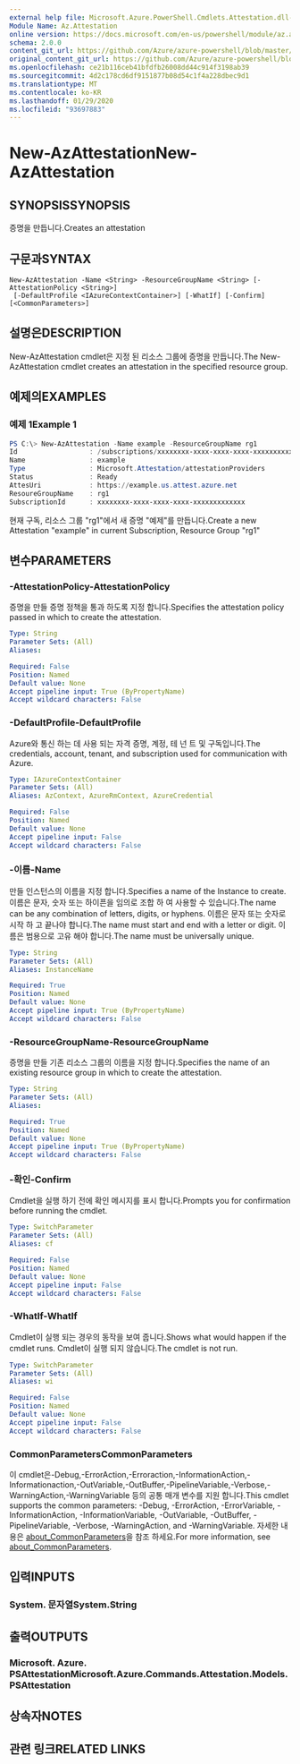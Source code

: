 ```yaml
---
external help file: Microsoft.Azure.PowerShell.Cmdlets.Attestation.dll-Help.xml
Module Name: Az.Attestation
online version: https://docs.microsoft.com/en-us/powershell/module/az.attestation/new-azattestation
schema: 2.0.0
content_git_url: https://github.com/Azure/azure-powershell/blob/master/src/Attestation/Attestation/help/New-AzAttestation.md
original_content_git_url: https://github.com/Azure/azure-powershell/blob/master/src/Attestation/Attestation/help/New-AzAttestation.md
ms.openlocfilehash: ce21b116ceb41bfdfb26008dd44c914f3198ab39
ms.sourcegitcommit: 4d2c178cd6df9151877b08d54c1f4a228dbec9d1
ms.translationtype: MT
ms.contentlocale: ko-KR
ms.lasthandoff: 01/29/2020
ms.locfileid: "93697883"
---
```

# <span data-ttu-id="46672-101">New-AzAttestation</span><span class="sxs-lookup"><span data-stu-id="46672-101">New-AzAttestation</span></span>

## <span data-ttu-id="46672-102">SYNOPSIS</span><span class="sxs-lookup"><span data-stu-id="46672-102">SYNOPSIS</span></span>
<span data-ttu-id="46672-103">증명을 만듭니다.</span><span class="sxs-lookup"><span data-stu-id="46672-103">Creates an attestation</span></span>

## <span data-ttu-id="46672-104">구문과</span><span class="sxs-lookup"><span data-stu-id="46672-104">SYNTAX</span></span>

```
New-AzAttestation -Name <String> -ResourceGroupName <String> [-AttestationPolicy <String>]
 [-DefaultProfile <IAzureContextContainer>] [-WhatIf] [-Confirm] [<CommonParameters>]
```

## <span data-ttu-id="46672-105">설명은</span><span class="sxs-lookup"><span data-stu-id="46672-105">DESCRIPTION</span></span>
<span data-ttu-id="46672-106">New-AzAttestation cmdlet은 지정 된 리소스 그룹에 증명을 만듭니다.</span><span class="sxs-lookup"><span data-stu-id="46672-106">The New-AzAttestation cmdlet creates an attestation in the specified resource group.</span></span>

## <span data-ttu-id="46672-107">예제의</span><span class="sxs-lookup"><span data-stu-id="46672-107">EXAMPLES</span></span>

### <span data-ttu-id="46672-108">예제 1</span><span class="sxs-lookup"><span data-stu-id="46672-108">Example 1</span></span>
```powershell
PS C:\> New-AzAttestation -Name example -ResourceGroupName rg1 
Id                  : /subscriptions/xxxxxxxx-xxxx-xxxx-xxxx-xxxxxxxxxxxxx/resourceGroups/rg1/providers/Microsoft.Attestation/attestationProviders/example
Name                : example
Type                : Microsoft.Attestation/attestationProviders
Status              : Ready
AttesUri            : https://example.us.attest.azure.net
ResoureGroupName    : rg1 
SubscriptionId      : xxxxxxxx-xxxx-xxxx-xxxx-xxxxxxxxxxxxx
```

<span data-ttu-id="46672-109">현재 구독, 리소스 그룹 "rg1"에서 새 증명 "예제"를 만듭니다.</span><span class="sxs-lookup"><span data-stu-id="46672-109">Create a new Attestation "example" in current Subscription, Resource Group "rg1"</span></span>

## <span data-ttu-id="46672-110">변수</span><span class="sxs-lookup"><span data-stu-id="46672-110">PARAMETERS</span></span>

### <span data-ttu-id="46672-111">-AttestationPolicy</span><span class="sxs-lookup"><span data-stu-id="46672-111">-AttestationPolicy</span></span>
<span data-ttu-id="46672-112">증명을 만들 증명 정책을 통과 하도록 지정 합니다.</span><span class="sxs-lookup"><span data-stu-id="46672-112">Specifies the attestation policy passed in which to create the attestation.</span></span>

```yaml
Type: String
Parameter Sets: (All)
Aliases:

Required: False
Position: Named
Default value: None
Accept pipeline input: True (ByPropertyName)
Accept wildcard characters: False
```

### <span data-ttu-id="46672-113">-DefaultProfile</span><span class="sxs-lookup"><span data-stu-id="46672-113">-DefaultProfile</span></span>
<span data-ttu-id="46672-114">Azure와 통신 하는 데 사용 되는 자격 증명, 계정, 테 넌 트 및 구독입니다.</span><span class="sxs-lookup"><span data-stu-id="46672-114">The credentials, account, tenant, and subscription used for communication with Azure.</span></span>

```yaml
Type: IAzureContextContainer
Parameter Sets: (All)
Aliases: AzContext, AzureRmContext, AzureCredential

Required: False
Position: Named
Default value: None
Accept pipeline input: False
Accept wildcard characters: False
```

### <span data-ttu-id="46672-115">-이름</span><span class="sxs-lookup"><span data-stu-id="46672-115">-Name</span></span>
<span data-ttu-id="46672-116">만들 인스턴스의 이름을 지정 합니다.</span><span class="sxs-lookup"><span data-stu-id="46672-116">Specifies a name of the Instance to create.</span></span>
<span data-ttu-id="46672-117">이름은 문자, 숫자 또는 하이픈을 임의로 조합 하 여 사용할 수 있습니다.</span><span class="sxs-lookup"><span data-stu-id="46672-117">The name can be any combination of letters, digits, or hyphens.</span></span>
<span data-ttu-id="46672-118">이름은 문자 또는 숫자로 시작 하 고 끝나야 합니다.</span><span class="sxs-lookup"><span data-stu-id="46672-118">The name must start and end with a letter or digit.</span></span>
<span data-ttu-id="46672-119">이름은 범용으로 고유 해야 합니다.</span><span class="sxs-lookup"><span data-stu-id="46672-119">The name must be universally unique.</span></span>

```yaml
Type: String
Parameter Sets: (All)
Aliases: InstanceName

Required: True
Position: Named
Default value: None
Accept pipeline input: True (ByPropertyName)
Accept wildcard characters: False
```

### <span data-ttu-id="46672-120">-ResourceGroupName</span><span class="sxs-lookup"><span data-stu-id="46672-120">-ResourceGroupName</span></span>
<span data-ttu-id="46672-121">증명을 만들 기존 리소스 그룹의 이름을 지정 합니다.</span><span class="sxs-lookup"><span data-stu-id="46672-121">Specifies the name of an existing resource group in which to create the attestation.</span></span>

```yaml
Type: String
Parameter Sets: (All)
Aliases:

Required: True
Position: Named
Default value: None
Accept pipeline input: True (ByPropertyName)
Accept wildcard characters: False
```

### <span data-ttu-id="46672-122">-확인</span><span class="sxs-lookup"><span data-stu-id="46672-122">-Confirm</span></span>
<span data-ttu-id="46672-123">Cmdlet을 실행 하기 전에 확인 메시지를 표시 합니다.</span><span class="sxs-lookup"><span data-stu-id="46672-123">Prompts you for confirmation before running the cmdlet.</span></span>

```yaml
Type: SwitchParameter
Parameter Sets: (All)
Aliases: cf

Required: False
Position: Named
Default value: None
Accept pipeline input: False
Accept wildcard characters: False
```

### <span data-ttu-id="46672-124">-WhatIf</span><span class="sxs-lookup"><span data-stu-id="46672-124">-WhatIf</span></span>
<span data-ttu-id="46672-125">Cmdlet이 실행 되는 경우의 동작을 보여 줍니다.</span><span class="sxs-lookup"><span data-stu-id="46672-125">Shows what would happen if the cmdlet runs.</span></span>
<span data-ttu-id="46672-126">Cmdlet이 실행 되지 않습니다.</span><span class="sxs-lookup"><span data-stu-id="46672-126">The cmdlet is not run.</span></span>

```yaml
Type: SwitchParameter
Parameter Sets: (All)
Aliases: wi

Required: False
Position: Named
Default value: None
Accept pipeline input: False
Accept wildcard characters: False
```

### <span data-ttu-id="46672-127">CommonParameters</span><span class="sxs-lookup"><span data-stu-id="46672-127">CommonParameters</span></span>
<span data-ttu-id="46672-128">이 cmdlet은-Debug,-ErrorAction,-Erroraction,-InformationAction,-Informationaction,-OutVariable,-OutBuffer,-PipelineVariable,-Verbose,-WarningAction,-WarningVariable 등의 공통 매개 변수를 지원 합니다.</span><span class="sxs-lookup"><span data-stu-id="46672-128">This cmdlet supports the common parameters: -Debug, -ErrorAction, -ErrorVariable, -InformationAction, -InformationVariable, -OutVariable, -OutBuffer, -PipelineVariable, -Verbose, -WarningAction, and -WarningVariable.</span></span> <span data-ttu-id="46672-129">자세한 내용은 [about_CommonParameters](https://go.microsoft.com/fwlink/?LinkID=113216)을 참조 하세요.</span><span class="sxs-lookup"><span data-stu-id="46672-129">For more information, see [about_CommonParameters](https://go.microsoft.com/fwlink/?LinkID=113216).</span></span>

## <span data-ttu-id="46672-130">입력</span><span class="sxs-lookup"><span data-stu-id="46672-130">INPUTS</span></span>

### <span data-ttu-id="46672-131">System. 문자열</span><span class="sxs-lookup"><span data-stu-id="46672-131">System.String</span></span>

## <span data-ttu-id="46672-132">출력</span><span class="sxs-lookup"><span data-stu-id="46672-132">OUTPUTS</span></span>

### <span data-ttu-id="46672-133">Microsoft. Azure. PSAttestation</span><span class="sxs-lookup"><span data-stu-id="46672-133">Microsoft.Azure.Commands.Attestation.Models.PSAttestation</span></span>

## <span data-ttu-id="46672-134">상속자</span><span class="sxs-lookup"><span data-stu-id="46672-134">NOTES</span></span>

## <span data-ttu-id="46672-135">관련 링크</span><span class="sxs-lookup"><span data-stu-id="46672-135">RELATED LINKS</span></span>
